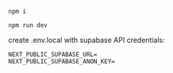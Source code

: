 ```npm i```

```npm run dev```

create .env.local with supabase API credentials:

```
NEXT_PUBLIC_SUPABASE_URL=
NEXT_PUBLIC_SUPABASE_ANON_KEY=
```
